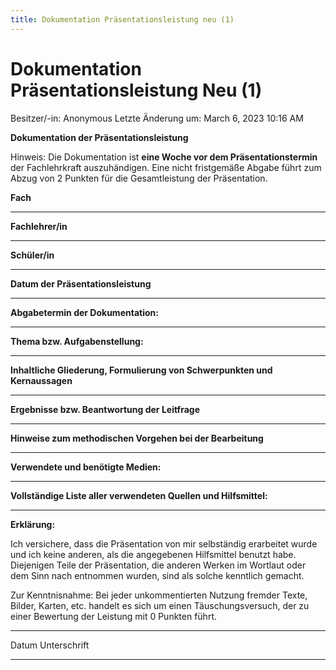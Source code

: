 ```yaml
---
title: Dokumentation Präsentationsleistung neu (1)
---
```

# Dokumentation Präsentationsleistung Neu (1)

Besitzer/-in: Anonymous
Letzte Änderung um: March 6, 2023 10:16 AM

**Dokumentation der Präsentationsleistung**

Hinweis: Die Dokumentation ist **eine Woche vor dem Präsentationstermin** der Fachlehrkraft auszuhändigen. Eine nicht fristgemäße Abgabe führt zum Abzug von 2 Punkten für die Gesamtleistung der Präsentation.

**Fach**

---

**Fachlehrer/in**

---

**Schüler/in**

---

**Datum der Präsentationsleistung**

---

**Abgabetermin der Dokumentation:**

---

**Thema bzw. Aufgabenstellung:**

---

**Inhaltliche Gliederung, Formulierung von Schwerpunkten und Kernaussagen**

---

**Ergebnisse bzw. Beantwortung der Leitfrage**

---

**Hinweise zum methodischen Vorgehen bei der Bearbeitung**

---

**Verwendete und benötigte Medien:**

---

**Vollständige Liste aller verwendeten Quellen und Hilfsmittel:**

---

**Erklärung:**

Ich versichere, dass die Präsentation von mir selbständig erarbeitet wurde und ich keine anderen, als die angegebenen Hilfsmittel benutzt habe. Diejenigen Teile der Präsentation, die anderen Werken im Wortlaut oder dem Sinn nach entnommen wurden, sind als solche kenntlich gemacht.

Zur Kenntnisnahme: Bei jeder unkommentierten Nutzung fremder Texte, Bilder, Karten, etc. handelt es sich um einen Täuschungsversuch, der zu einer Bewertung der Leistung mit 0 Punkten führt.

______________ _________________________________

Datum Unterschrift

---